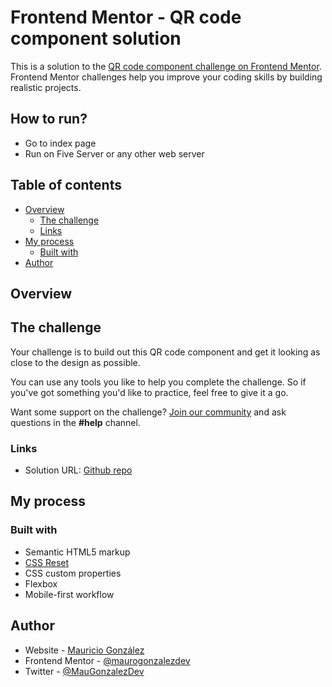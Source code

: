 # Frontend Mentor - QR code component solution

This is a solution to the [QR code component challenge on Frontend Mentor](https://www.frontendmentor.io/challenges/qr-code-component-iux_sIO_H). Frontend Mentor challenges help you improve your coding skills by building realistic projects.

## How to run?

- Go to index page
- Run on Five Server or any other web server

## Table of contents

- [Overview](#overview)
  - [The challenge](#the-challenge)
  - [Links](#links)
- [My process](#my-process)
  - [Built with](#built-with)
- [Author](#author)

## Overview

## The challenge

Your challenge is to build out this QR code component and get it looking as close to the design as possible.

You can use any tools you like to help you complete the challenge. So if you've got something you'd like to practice, feel free to give it a go.

Want some support on the challenge? [Join our community](https://www.frontendmentor.io/community) and ask questions in the **#help** channel.

### Links

- Solution URL: [Github repo](https://github.com/maurogonzalezdev/qr-code-component)

## My process

### Built with

- Semantic HTML5 markup
- [CSS Reset](https://www.joshwcomeau.com/css/custom-css-reset/)
- CSS custom properties
- Flexbox
- Mobile-first workflow

## Author

- Website - [Mauricio González](https://mauro-gonzalez.dev/)
- Frontend Mentor - [@maurogonzalezdev](https://www.frontendmentor.io/profile/maurogonzalezdev)
- Twitter - [@MauGonzalezDev](https://x.com/MauGonzalezDev)
